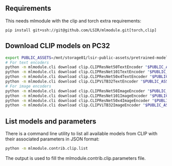 
## Requirements

This needs mlmodule with the clip and torch extra requirements:

```
pip install git+ssh://git@github.com/LSIR/mlmodule.git[torch,clip]
```

## Download CLIP models on PC32

```bash
export PUBLIC_ASSETS=/mnt/storage01/lsir-public-assets/pretrained-models
# For text encoders
python -m mlmodule.cli download clip.CLIPResNet50TextEncoder "$PUBLIC_ASSETS/text-encoder/clip-rn50-text.pt"
python -m mlmodule.cli download clip.CLIPResNet101TextEncoder "$PUBLIC_ASSETS/text-encoder/clip-rn101-text.pt"
python -m mlmodule.cli download clip.CLIPResNet50x4TextEncoder "$PUBLIC_ASSETS/text-encoder/clip-rn50x4-text.pt"
python -m mlmodule.cli download clip.CLIPViTB32TextEncoder "$PUBLIC_ASSETS/text-encoder/clip-vit-b32-text.pt"
# For image encoders
python -m mlmodule.cli download clip.CLIPResNet50ImageEncoder "$PUBLIC_ASSETS/image-encoder/clip-rn50-image.pt"
python -m mlmodule.cli download clip.CLIPResNet101ImageEncoder "$PUBLIC_ASSETS/image-encoder/clip-rn101-image.pt"
python -m mlmodule.cli download clip.CLIPResNet50x4ImageEncoder "$PUBLIC_ASSETS/image-encoder/clip-rn50x4-image.pt"
python -m mlmodule.cli download clip.CLIPViTB32ImageEncoder "$PUBLIC_ASSETS/image-encoder/clip-vit-b32-image.pt"
```


## List models and parameters

There is a command line utility to list all available models from CLIP with their associated parameters in JSON format:

```bash
python -m mlmodule.contrib.clip.list
```

The output is used to fill the mlmodule.contrib.clip.parameters file.
